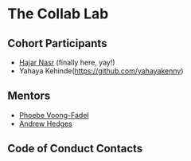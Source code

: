 # The Collab Lab

## Cohort Participants
- [Hajar Nasr](https://github.com/hajarNasr) (finally here, yay!)
- Yahaya Kehinde(https://github.com/yahayakenny)

## Mentors
- [Phoebe Voong-Fadel](https://github.com/asianvader)
- [Andrew Hedges](https://github.com/segdeha)

## Code of Conduct Contacts
